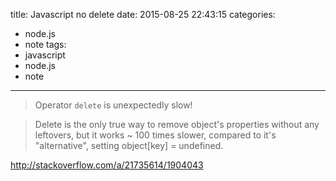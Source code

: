 title: Javascript no delete
date: 2015-08-25 22:43:15
categories:
- node.js
- note
tags:
- javascript
- node.js
- note
---

> Operator `delete` is unexpectedly slow!

> Delete is the only true way to remove object's properties without any leftovers, but it works ~ 100 times slower, compared to it's "alternative", setting object[key] = undefined.

http://stackoverflow.com/a/21735614/1904043